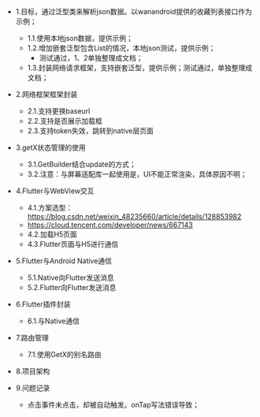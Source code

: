 + 1.目标，通过泛型类来解析json数据。以wanandroid提供的收藏列表接口作为示例；
  + 1.1.使用本地json数据，提供示例；
  + 1.2.增加嵌套泛型包含List的情况，本地json测试，提供示例；
    + 测试通过，1、2单独整理成文档；
  + 1.3.封装网络请求框架，支持嵌套泛型，提供示例；测试通过，单独整理成文档；

+ 2.网络框架框架封装
  + 2.1.支持更换baseurl 
  + 2.2.支持是否展示加载框
  + 2.3.支持token失效，跳转到native层页面

+ 3.getX状态管理的使用
  + 3.1.GetBuilder结合update的方式；
  + 3.2.注意：与屏幕适配库一起使用是，UI不能正常渲染，具体原因不明；

+ 4.Flutter与WebView交互
  + 4.1.方案选型：https://blog.csdn.net/weixin_48235660/article/details/128853982
  + https://cloud.tencent.com/developer/news/667143
  + 4.2.加载H5页面
  + 4.3.Flutter页面与H5进行通信

+ 5.Flutter与Android Native通信
  + 5.1.Native向Flutter发送消息
  + 5.2.Flutter向Flutter发送消息
  
+ 6.Flutter插件封装
  + 6.1.与Native通信
  
+ 7.路由管理
  + 7.1.使用GetX的别名路由

+ 8.项目架构

+ 9.问题记录
  + 点击事件未点击，却被自动触发。onTap写法错误导致；